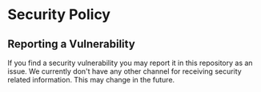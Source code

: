 # Security Policy

## Reporting a Vulnerability

If you find a security vulnerability you may report it in this repository as an issue. We currently don't have any other
channel for receiving security related information. This may change in the future.